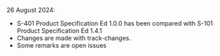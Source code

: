 26 August 2024:
- S-401 Product Specification Ed 1.0.0 has been compared with S-101 Product Specification Ed 1.4.1
- Changes are made with track-changes.
- Some remarks are open issues
